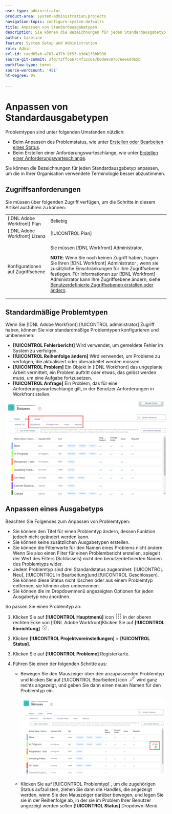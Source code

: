 ```yaml
---
user-type: administrator
product-area: system-administration;projects
navigation-topic: configure-system-defaults
title: Anpassen von Standardausgabetypen
description: Sie können die Bezeichnungen für jeden Standardausgabetyp anpassen, um die in Ihrer Organisation verwendete Terminologie besser abzustimmen. Problemtypen sind nützlich zum Anpassen des Problemstatus und Erstellen von Anforderungswarteschlangen.
author: Caroline
feature: System Setup and Administration
role: Admin
exl-id: caed65ab-a787-437b-9f5f-b3d4135bb980
source-git-commit: 2fd772ffc667c4f32c6a7b0de9c87676ee6dd65b
workflow-type: tm+mt
source-wordcount: '451'
ht-degree: 0%

---
```


# Anpassen von Standardausgabetypen

Problemtypen sind unter folgenden Umständen nützlich:

* Beim Anpassen des Problemstatus, wie unter [Erstellen oder Bearbeiten eines Status](../../../administration-and-setup/customize-workfront/creating-custom-status-and-priority-labels/create-or-edit-a-status.md).
* Beim Erstellen einer Anforderungswarteschlange, wie unter [Erstellen einer Anforderungswarteschlange](../../../manage-work/requests/create-and-manage-request-queues/create-request-queue.md).

Sie können die Bezeichnungen für jeden Standardausgabetyp anpassen, um die in Ihrer Organisation verwendete Terminologie besser abzustimmen.

## Zugriffsanforderungen

Sie müssen über folgenden Zugriff verfügen, um die Schritte in diesem Artikel ausführen zu können:

<table style="table-layout:auto"> 
 <col> 
 <col> 
 <tbody> 
  <tr> 
   <td role="rowheader">[!DNL Adobe Workfront] Plan</td> 
   <td>Beliebig</td> 
  </tr> 
  <tr> 
   <td role="rowheader">[!DNL Adobe Workfront] Lizenz</td> 
   <td>[!UICONTROL Plan]</td> 
  </tr> 
  <tr> 
   <td role="rowheader">Konfigurationen auf Zugriffsebene</td> 
   <td> <p>Sie müssen [!DNL Workfront] Administrator.</p> <p><b>NOTE</b>: Wenn Sie noch keinen Zugriff haben, fragen Sie Ihren [!DNL Workfront] Administrator , wenn sie zusätzliche Einschränkungen für Ihre Zugriffsebene festlegen. Für Informationen zur [!DNL Workfront] Administrator kann Ihre Zugriffsebene ändern, siehe <a href="../../../administration-and-setup/add-users/configure-and-grant-access/create-modify-access-levels.md" class="MCXref xref">Benutzerdefinierte Zugriffsebenen erstellen oder ändern</a>.</p> </td> 
  </tr> 
 </tbody> 
</table>

## Standardmäßige Problemtypen

Wenn Sie [!DNL Adobe Workfront] [!UICONTROL administrator] Zugriff haben, können Sie vier standardmäßige Problemtypen konfigurieren und umbenennen:

* **[!UICONTROL Fehlerbericht]** Wird verwendet, um gemeldete Fehler im System zu verfolgen.
* **[!UICONTROL Reihenfolge ändern]** Wird verwendet, um Probleme zu verfolgen, die aktualisiert oder überarbeitet werden müssen.
* **[!UICONTROL Problem]** Ein Objekt in [!DNL Workfront] das ungeplante Arbeit vermittelt, ein Problem auftritt oder etwas, das gelöst werden muss, um eine Aufgabe fortzusetzen.
* **[!UICONTROL Anfrage]** Ein Problem, das für eine Anforderungswarteschlange gilt, in der Benutzer Anforderungen in Workfront stellen.

![](assets/default-issue-types.png)

## Anpassen eines Ausgabetyps

Beachten Sie Folgendes zum Anpassen von Problemtypen:

* Sie können den Titel für einen Problemtyp ändern, dessen Funktion jedoch nicht geändert werden kann.
* Sie können keine zusätzlichen Ausgabetypen erstellen.
* Sie können die Filterwerte für den Namen eines Problems nicht ändern. Wenn Sie also einen Filter für einen Problembericht erstellen, spiegelt der Wert des Filters (Schlüssels) nicht den benutzerdefinierten Namen des Problemtyps wider.
* Jedem Problemtyp sind drei Standardstatus zugeordnet: [!UICONTROL Neu], [!UICONTROL In Bearbeitung]und [!UICONTROL Geschlossen]. Sie können diese Status nicht löschen oder aus einem Problemtyp entfernen, sie können aber umbenennen.
* Sie können die im Dropdownmenü angezeigten Optionen für jeden Ausgabetyp neu anordnen.

So passen Sie einen Problemtyp an:

1. Klicken Sie auf **[!UICONTROL Hauptmenü]** icon ![](assets/main-menu-icon.png) in der oberen rechten Ecke von [!DNL Adobe Workfront]Klicken Sie auf **[!UICONTROL Einrichtung]** ![](assets/gear-icon-settings.png).

1. Klicken **[!UICONTROL Projektvoreinstellungen]** > **[!UICONTROL Status]**.

1. Klicken Sie auf **[!UICONTROL Probleme]** Registerkarte.
1. Führen Sie einen der folgenden Schritte aus:

   * Bewegen Sie den Mauszeiger über den anzupassenden Problemtyp und klicken Sie auf [!UICONTROL Bearbeiten] icon ![](assets/edit-icon.png) wird ganz rechts angezeigt, und geben Sie dann einen neuen Namen für den Problemtyp ein.

      ![](assets/customize-issue-type.png)

   * Klicken Sie auf [!UICONTROL Problemtyp] , um die zugehörigen Status aufzulisten, ziehen Sie dann die Handles, die angezeigt werden, wenn Sie den Mauszeiger darüber bewegen, und legen Sie sie in der Reihenfolge ab, in der sie im Problem Ihrer Benutzer angezeigt werden sollen **[!UICONTROL Status]** Dropdown-Menü.
